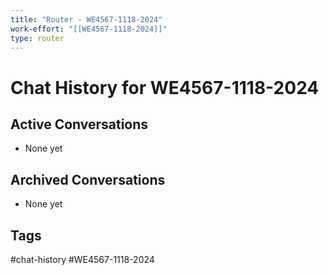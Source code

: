 ```yaml
---
title: "Router - WE4567-1118-2024"
work-effort: "[[WE4567-1118-2024]]"
type: router
---
```


# Chat History for WE4567-1118-2024

## Active Conversations
- None yet
  <!-- Format: [[CH2024-1118-2024-001]] - Description -->

## Archived Conversations
- None yet

## Tags
#chat-history #WE4567-1118-2024
